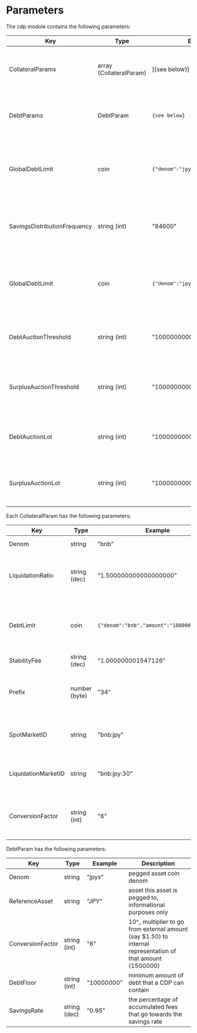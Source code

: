 <!--
order: 4
-->

# Parameters

The cdp module contains the following parameters:

| Key                          | Type                    | Example                            | Description                                                      |
|------------------------------|-------------------------|------------------------------------|------------------------------------------------------------------|
| CollateralParams             | array (CollateralParam) | [{see below}]                      | array of params for each enabled collateral type                 |
| DebtParams                   | DebtParam               | `{see below}`                      | array of params for each enabled pegged asset                    |
| GlobalDebtLimit              | coin                    | `{"denom":"jpyx","amount":"1000"}` | maximum pegged assets that can be minted across the whole system |
| SavingsDistributionFrequency | string (int)            | "84600"                            | number of seconds between distribution of the savings rate       |
| GlobalDebtLimit              | coin                    | `{"denom":"jpyx","amount":"1000"}` | maximum pegged assets that can be minted across the whole system |
| DebtAuctionThreshold         | string (int)            | "100000000000"                     | amount of system debt before a debt auction is triggered         |
| SurplusAuctionThreshold      | string (int)            | "100000000000"                     | amount of system surplus before a surplus auction is triggered   |
| DebtAuctionLot               | string (int)            | "10000000000"                      | amount of debt that each debt auction will attempt to recoup     |
| SurplusAuctionLot            | string (int)            | "10000000000"                      | amount of surplus that will be sold at each surplus auction      |

Each CollateralParam has the following parameters:

| Key                 | Type          | Example                                    | Description                                                                     |
|---------------------|---------------|--------------------------------------------|-------------------------------------------------------------------------------|
| Denom               | string        | "bnb"                                      | collateral coin denom                                                         |
| LiquidationRatio    | string (dec)  | "1.500000000000000000"                     | the ratio under which a cdp with this collateral type will be liquidated      |
| DebtLimit           | coin          | `{"denom":"bnb","amount":"1000000000000"}` | maximum pegged asset that can be minted backed by this collateral type        |
| StabilityFee        | string (dec)  | "1.000000001547126"                        | per second fee                                                                |
| Prefix              | number (byte) | "34"                                       | identifier used in store keys - **must** be unique across collateral types    |
| SpotMarketID        | string        | "bnb:jpy"                                  | price feed identifier for the spot price of this collateral type              |
| LiquidationMarketID | string        | "bnb:jpy:30"                               | price feed identifier for the liquidation price of this collateral type       |
| ConversionFactor    | string (int)  | "6"                                        | 10^_ multiplier for external (BTC1.50) to internal (150000000) representation |

DebtParam has the following parameters:

| Key              | Type         | Example    | Description                                                                                                |
|------------------|--------------|------------|------------------------------------------------------------------------------------------------------------|
| Denom            | string       | "jpyx"     | pegged asset coin denom                                                                                    |
| ReferenceAsset   | string       | "JPY"      | asset this asset is pegged to, informational purposes only                                                 |
| ConversionFactor | string (int) | "6"        | 10^_ multiplier to go from external amount (say $1.50) to internal representation of that amount (1500000) |
| DebtFloor        | string (int) | "10000000" | minimum amount of debt that a CDP can contain                                                              |
| SavingsRate      | string (dec) | "0.95"     | the percentage of accumulated fees that go towards the savings rate                                        |
